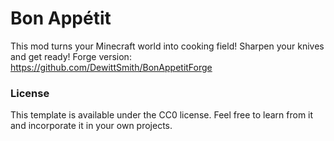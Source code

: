 # Bon Appétit
This mod turns your Minecraft world into cooking field! Sharpen your knives and get ready!
Forge version: https://github.com/DewittSmith/BonAppetitForge

### License
This template is available under the CC0 license. Feel free to learn from it and incorporate it in your own projects.
